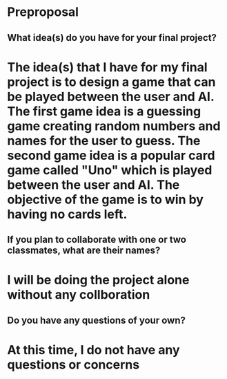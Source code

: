 # Preproposal

## What idea(s) do you have for your final project?

# The idea(s) that I have for my final project is to design a game that can be played between the user and AI. The first game idea is a guessing game creating random numbers and names for the user to guess. The second game idea is a popular card game called "Uno" which is played between the user and AI. The objective of the game is to win by having no cards left. 

## If you plan to collaborate with one or two classmates, what are their names?

# I will be doing the project alone without any collboration

## Do you have any questions of your own?

# At this time, I do not have any questions or concerns
